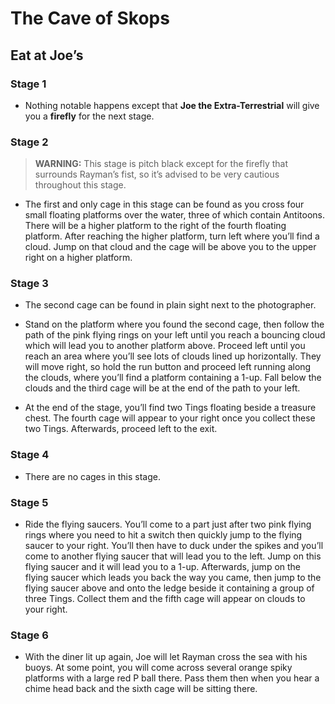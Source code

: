 # The Cave of Skops

## Eat at Joe’s

### Stage 1

- Nothing notable happens except that **Joe the Extra-Terrestrial** will give you a **firefly** for the next stage.

### Stage 2

> **WARNING:** This stage is pitch black except for the firefly that surrounds Rayman’s fist, so it’s advised to be very cautious throughout this stage.

- The first and only cage in this stage can be found as you cross four small floating platforms over the water, three of which contain Antitoons. There will be a higher platform to the right of the fourth floating platform. After reaching the higher platform, turn left where you’ll find a cloud. Jump on that cloud and the cage will be above you to the upper right on a higher platform.

### Stage 3

- The second cage can be found in plain sight next to the photographer.

- Stand on the platform where you found the second cage, then follow the path of the pink flying rings on your left until you reach a bouncing cloud which will lead you to another platform above. Proceed left until you reach an area where you’ll see lots of clouds lined up horizontally. They will move right, so hold the run button and proceed left running along the clouds, where you’ll find a platform containing a 1-up. Fall below the clouds and the third cage will be at the end of the path to your left.

- At the end of the stage, you’ll find two Tings floating beside a treasure chest. The fourth cage will appear to your right once you collect these two Tings. Afterwards, proceed left to the exit.

### Stage 4

- There are no cages in this stage.

### Stage 5

- Ride the flying saucers. You’ll come to a part just after two pink flying rings where you need to hit a switch then quickly jump to the flying saucer to your right. You’ll then have to duck under the spikes and you’ll come to another flying saucer that will lead you to the left. Jump on this flying saucer and it will lead you to a 1-up. Afterwards, jump on the flying saucer which leads you back the way you came, then jump to the flying saucer above and onto the ledge beside it containing a group of three Tings. Collect them and the fifth cage will appear on clouds to your right.

### Stage 6

- With the diner lit up again, Joe will let Rayman cross the sea with his buoys. At some point, you will come across several orange spiky platforms with a large red P ball there. Pass them then when you hear a chime head back and the sixth cage will be sitting there.